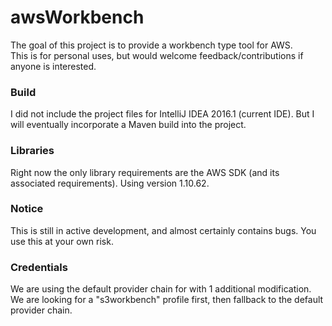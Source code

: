 # awsWorkbench
The goal of this project is to provide a workbench type tool for AWS.  
This is for personal uses, but would welcome feedback/contributions if 
anyone is interested.

### Build
I did not include the project files for IntelliJ IDEA 2016.1 (current IDE).
But I will eventually incorporate a Maven build into the project.

### Libraries
Right now the only library requirements are the AWS SDK (and its associated
requirements).  Using version 1.10.62.

### Notice
This is still in active development, and almost certainly contains bugs. 
You use this at your own risk.

### Credentials
We are using the default provider chain for with 1 additional modification.
We are looking for a "s3workbench" profile first, then fallback to the
default provider chain.
